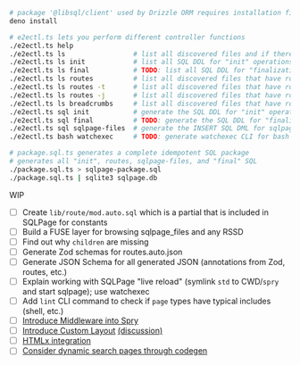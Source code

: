 ```bash
# package '@libsql/client' used by Drizzle ORM requires installation first
deno install

# e2ectl.ts lets you perform different controller functions
./e2ectl.ts help
./e2ectl.ts ls                 # list all discovered files and if there are any annotation errors
./e2ectl.ts ls init            # list all SQL DDL for "init" operations
./e2ectl.ts ls final           # TODO: list all SQL DDL for "finalization" operations
./e2ectl.ts ls routes          # list all discovered files that have route annotations as a tree
./e2ectl.ts ls routes -t       # list all discovered files that have route annotations as a table
./e2ectl.ts ls routes -j       # list all discovered files that have route annotations as JSON
./e2ectl.ts ls breadcrumbs     # list all discovered files that have route annotations as breadcrumbs
./e2ectl.ts sql init           # generate the SQL DDL for "init" operations
./e2ectl.ts sql final          # TODO: generate the SQL DDL for "finalization" operations
./e2ectl.ts sql sqlpage-files  # generate the INSERT SQL DML for sqlpage_files contents
./e2ectl.ts bash watchexec     # TODO: generate watchexec CLI for bash to watch all roots / files / etc.

# package.sql.ts generates a complete idempotent SQL package
# generates all "init", routes, sqlpage-files, and "final" SQL
./package.sql.ts > sqlpage-package.sql
./package.sql.ts | sqlite3 sqlpage.db
```

WIP

- [ ] Create `lib/route/mod.auto.sql` which is a partial that is included in
      SQLPage for constants
- [ ] Build a FUSE layer for browsing sqlpage_files and any RSSD
- [ ] Find out why `children` are missing
- [ ] Generate Zod schemas for routes.auto.json
- [ ] Generate JSON Schema for all generated JSON (annotations from Zod, routes,
      etc.)
- [ ] Explain working with SQLPage "live reload" (symlink `std` to CWD/`spry`
      and start sqlpage); use watchexec
- [ ] Add `lint` CLI command to check if `page` types have typical includes
      (shell, etc.)
- [ ] [Introduce Middleware into Spry](https://github.com/sqlpage/SQLPage/discussions/584)
- [ ] [Introduce Custom Layout](https://github.com/sqlpage/SQLPage/blob/main/sqlpage/templates/shell.handlebars)
      [(discussion)](https://github.com/sqlpage/SQLPage/discussions/731)
- [ ] [HTMLx integration](https://github.com/sqlpage/SQLPage/discussions/628)
- [ ] [Consider dynamic search pages through codegen](https://github.com/sqlpage/SQLPage/discussions/699)
